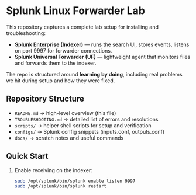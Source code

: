 # Splunk Linux Forwarder Lab

This repository captures a complete lab setup for installing and troubleshooting:

- **Splunk Enterprise (Indexer)** — runs the search UI, stores events, listens on port 9997 for forwarder connections.  
- **Splunk Universal Forwarder (UF)** — lightweight agent that monitors files and forwards them to the indexer.  

The repo is structured around **learning by doing**, including real problems we hit during setup and how they were fixed.

## Repository Structure
- `README.md` → high-level overview (this file)  
- `TROUBLESHOOTING.md` → detailed list of errors and resolutions  
- `scripts/` → helper shell scripts for setup and verification  
- `configs/` → Splunk config snippets (inputs.conf, outputs.conf)  
- `docs/` → scratch notes and useful commands  

## Quick Start
1. Enable receiving on the indexer:
   ```bash
   sudo /opt/splunk/bin/splunk enable listen 9997
   sudo /opt/splunk/bin/splunk restart
